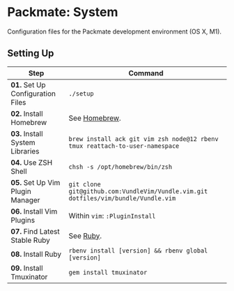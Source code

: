 # Packmate: System

Configuration files for the Packmate development environment (OS X, M1).

## Setting Up

| Step                               | Command                                                                            |
| ---------------------------------- | ---------------------------------------------------------------------------------- |
| **01.** Set Up Configuration Files | `./setup`                                                                          |
| **02.** Install Homebrew           | See [Homebrew](https://brew.sh).                                                   |
| **03.** Install System Libraries   | `brew install ack git vim zsh node@12 rbenv tmux reattach-to-user-namespace`       |
| **04.** Use ZSH Shell              | `chsh -s /opt/homebrew/bin/zsh`                                                    |
| **05.** Set Up Vim Plugin Manager  | `git clone git@github.com:VundleVim/Vundle.vim.git dotfiles/vim/bundle/Vundle.vim` |
| **06.** Install Vim Plugins        | Within `vim`: `:PluginInstall`                                                     |
| **07.** Find Latest Stable Ruby    | See [Ruby](https://www.ruby-lang.org/en/downloads/).                               |
| **08.** Install Ruby               | `rbenv install [version] && rbenv global [version]`                                |
| **09.** Install Tmuxinator         | `gem install tmuxinator`                                                           |

